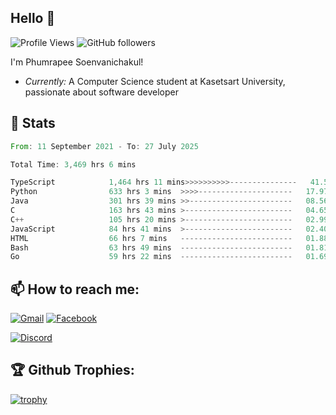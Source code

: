 
<h2>Hello 👋</h2> 

![Profile Views](https://komarev.com/ghpvc/?username=Homiez09&label=Profile%20views&color=0e75b6&style=flat)
![GitHub followers](https://img.shields.io/github/followers/HomieZ09.svg?style=social&label=Follow)


I'm Phumrapee Soenvanichakul!

- <i>Currently:</i> A Computer Science student at Kasetsart University, passionate about software developer

<h2>👀 Stats</h2>

<!--START_SECTION:waka-->

```rust
From: 11 September 2021 - To: 27 July 2025

Total Time: 3,469 hrs 6 mins

TypeScript            1,464 hrs 11 mins>>>>>>>>>>---------------   41.57 %
Python                633 hrs 3 mins  >>>>---------------------   17.97 %
Java                  301 hrs 39 mins >>-----------------------   08.56 %
C                     163 hrs 43 mins >------------------------   04.65 %
C++                   105 hrs 20 mins >------------------------   02.99 %
JavaScript            84 hrs 41 mins  >------------------------   02.40 %
HTML                  66 hrs 7 mins   -------------------------   01.88 %
Bash                  63 hrs 49 mins  -------------------------   01.81 %
Go                    59 hrs 22 mins  -------------------------   01.69 %
```

<!--END_SECTION:waka-->

<h2>📫 How to reach me:</h2>

<a href="mailto:phumrapeesoen1@gmail.com">![Gmail](https://img.shields.io/badge/Gmail-D14836?style=for-the-badge&logo=gmail&logoColor=white)</a> 
<a href="https://web.facebook.com/phumrapee.soenvanichakul.3/">![Facebook](https://img.shields.io/badge/Facebook-4267B2?style=for-the-badge&logo=facebook&logoColor=white)</a>

<a href="https://discord.gg/EWnAEUtFVm">![Discord](https://discord.c99.nl/widget/theme-1/297740667784921089.png)</a> 

<h2>🏆 Github Trophies:</h2>

[![trophy](https://github-profile-trophy.vercel.app/?username=Homiez09&theme=discord&row=1)](https://github.com/ryo-ma/github-profile-trophy)
